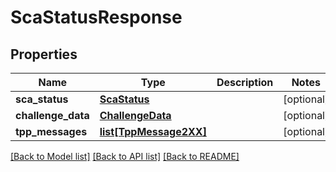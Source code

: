 # ScaStatusResponse

## Properties
Name | Type | Description | Notes
------------ | ------------- | ------------- | -------------
**sca_status** | [**ScaStatus**](ScaStatus.md) |  | [optional] 
**challenge_data** | [**ChallengeData**](ChallengeData.md) |  | [optional] 
**tpp_messages** | [**list[TppMessage2XX]**](TppMessage2XX.md) |  | [optional] 

[[Back to Model list]](../README.md#documentation-for-models) [[Back to API list]](../README.md#documentation-for-api-endpoints) [[Back to README]](../README.md)

